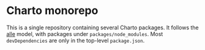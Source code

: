 Charto monorepo
===============

This is a single repository containing several Charto packages. It follows the [alle]()
model, with packages under `packages/node_modules`.
Most `devDependencies` are only in the top-level `package.json`.

